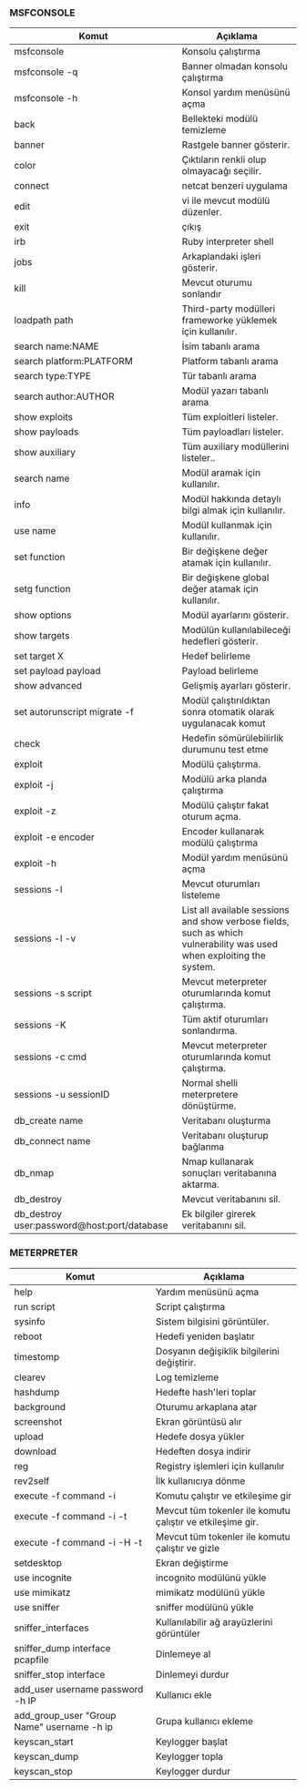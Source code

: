 
### MSFCONSOLE

| Komut | Açıklama |
| - | - |
| msfconsole | Konsolu çalıştırma |
| msfconsole -q | Banner olmadan konsolu çalıştırma |
| msfconsole -h | Konsol yardım menüsünü açma |
| back | Bellekteki modülü temizleme |
| banner | Rastgele banner gösterir. |
| color | Çıktıların renkli olup olmayacağı seçilir. |
| connect | netcat benzeri uygulama |
| edit | vi ile mevcut modülü düzenler. |
| exit | çıkış |
| irb | Ruby interpreter shell |
| jobs | Arkaplandaki işleri gösterir. |
| kill | Mevcut oturumu sonlandır |
| loadpath path | Third-party modülleri frameworke yüklemek için kullanılır. |
| search name:NAME | İsim tabanlı arama |
| search platform:PLATFORM | Platform tabanlı arama |
| search type:TYPE | Tür tabanlı arama |
| search author:AUTHOR |  Modül yazarı tabanlı arama |
| show exploits | Tüm exploitleri listeler. |
| show payloads | Tüm payloadları listeler. |
| show auxiliary | Tüm auxiliary modüllerini listeler.. |
| search name | Modül aramak için kullanılır. |
| info | Modül hakkında detaylı bilgi almak için kullanılır. |
| use name | Modül kullanmak için kullanılır. |
| set function | Bir değişkene değer atamak için kullanılır. |
| setg function | Bir değişkene global değer atamak için kullanılır. |
| show options | Modül ayarlarını gösterir. |
| show targets | Modülün kullanılabileceği hedefleri gösterir. |
| set target X | Hedef belirleme |
| set payload payload | Payload belirleme |
| show advanced | Gelişmiş ayarları gösterir. |
| set autorunscript migrate -f | Modül çalıştırıldıktan sonra otomatik olarak uygulanacak komut |
| check | Hedefin sömürülebilirlik durumunu test etme |
| exploit | Modülü çalıştırma. |
| exploit -j |  Modülü arka planda çalıştırma |
| exploit -z | Modülü çalıştır fakat oturum açma. |
| exploit -e encoder | Encoder kullanarak modülü çalıştırma |
| exploit -h | Modül yardım menüsünü açma |
| sessions -l | Mevcut oturumları listeleme |
| sessions -l -v | List all available sessions and show verbose fields, such as which vulnerability was used when exploiting the system. |
| sessions -s script | Mevcut meterpreter oturumlarında komut çalıştırma. |
| sessions -K | Tüm aktif oturumları sonlandırma. |
| sessions -c cmd | Mevcut meterpreter oturumlarında komut çalıştırma. |
| sessions -u sessionID | Normal shelli meterpretere dönüştürme. |
| db_create name | Veritabanı oluşturma |
| db_connect name | Veritabanı oluşturup bağlanma |
| db_nmap | Nmap kullanarak sonuçları veritabanına aktarma. |
| db_destroy | Mevcut veritabanını sil. |
| db_destroy user:password@host:port/database | Ek bilgiler girerek veritabanını sil. |

### METERPRETER

| Komut | Açıklama |
| - | - |
| help | Yardım menüsünü açma |
| run script | Script çalıştırma |
| sysinfo | Sistem bilgisini görüntüler. |
| reboot | Hedefi yeniden başlatır |
| timestomp | Dosyanın değişiklik bilgilerini değiştirir. |
| clearev | Log temizleme |
| hashdump | Hedefte hash'leri toplar |
| background | Oturumu arkaplana atar |
| screenshot | Ekran görüntüsü alır |
| upload | Hedefe dosya yükler |
| download | Hedeften dosya indirir |
| reg | Registry işlemleri için kullanılır |
| rev2self | İlk kullanıcıya dönme |
| execute -f command -i | Komutu çalıştır ve etkileşime gir |
| execute -f command -i -t | Mevcut tüm tokenler ile komutu çalıştır ve etkileşime gir. |
| execute -f command -i -H -t | Mevcut tüm tokenler ile komutu çalıştır ve gizle |
| setdesktop | Ekran değiştirme |
| use incognite | incognito modülünü yükle |
| use mimikatz | mimikatz modülünü yükle |
| use sniffer | sniffer modülünü yükle |
| sniffer_interfaces | Kullanılabilir ağ arayüzlerini görüntüler |
| sniffer_dump interface pcapfile | Dinlemeye al |
| sniffer_stop interface | Dinlemeyi durdur |
| add_user username password -h IP | Kullanıcı ekle |
| add_group_user "Group Name" username -h ip | Grupa kullanıcı ekleme |
| keyscan_start | Keylogger başlat |
| keyscan_dump | Keylogger topla |
| keyscan_stop | Keylogger durdur |
